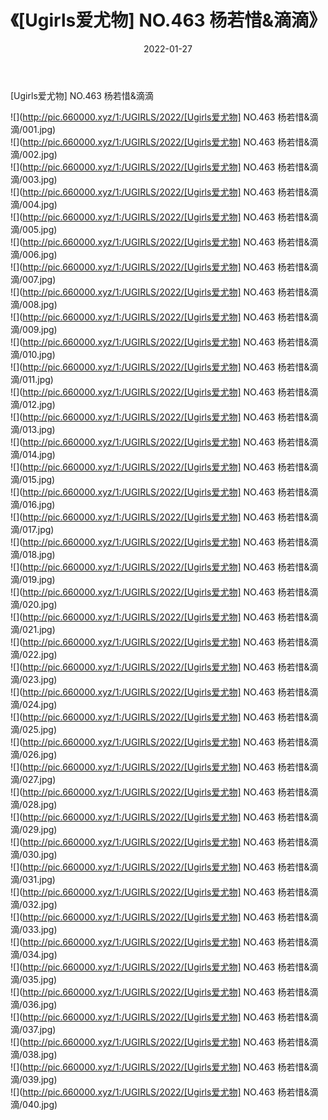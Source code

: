 ﻿---
layout: post
title:  《[Ugirls爱尤物] NO.463 杨若惜&滴滴》
date:   2022-01-27
img: http://pic.660000.xyz/1:/UGIRLS/2022/[Ugirls爱尤物] NO.463 杨若惜&滴滴/000.jpg
categories: [美女, 清纯, 唯美]
---

[Ugirls爱尤物] NO.463 杨若惜&滴滴

 ![](http://pic.660000.xyz/1:/UGIRLS/2022/[Ugirls爱尤物] NO.463 杨若惜&滴滴/001.jpg) <br>![](http://pic.660000.xyz/1:/UGIRLS/2022/[Ugirls爱尤物] NO.463 杨若惜&滴滴/002.jpg) <br>![](http://pic.660000.xyz/1:/UGIRLS/2022/[Ugirls爱尤物] NO.463 杨若惜&滴滴/003.jpg) <br>![](http://pic.660000.xyz/1:/UGIRLS/2022/[Ugirls爱尤物] NO.463 杨若惜&滴滴/004.jpg) <br>![](http://pic.660000.xyz/1:/UGIRLS/2022/[Ugirls爱尤物] NO.463 杨若惜&滴滴/005.jpg) <br>![](http://pic.660000.xyz/1:/UGIRLS/2022/[Ugirls爱尤物] NO.463 杨若惜&滴滴/006.jpg) <br>![](http://pic.660000.xyz/1:/UGIRLS/2022/[Ugirls爱尤物] NO.463 杨若惜&滴滴/007.jpg) <br>![](http://pic.660000.xyz/1:/UGIRLS/2022/[Ugirls爱尤物] NO.463 杨若惜&滴滴/008.jpg) <br>![](http://pic.660000.xyz/1:/UGIRLS/2022/[Ugirls爱尤物] NO.463 杨若惜&滴滴/009.jpg) <br>![](http://pic.660000.xyz/1:/UGIRLS/2022/[Ugirls爱尤物] NO.463 杨若惜&滴滴/010.jpg) <br>![](http://pic.660000.xyz/1:/UGIRLS/2022/[Ugirls爱尤物] NO.463 杨若惜&滴滴/011.jpg) <br>![](http://pic.660000.xyz/1:/UGIRLS/2022/[Ugirls爱尤物] NO.463 杨若惜&滴滴/012.jpg) <br>![](http://pic.660000.xyz/1:/UGIRLS/2022/[Ugirls爱尤物] NO.463 杨若惜&滴滴/013.jpg) <br>![](http://pic.660000.xyz/1:/UGIRLS/2022/[Ugirls爱尤物] NO.463 杨若惜&滴滴/014.jpg) <br>![](http://pic.660000.xyz/1:/UGIRLS/2022/[Ugirls爱尤物] NO.463 杨若惜&滴滴/015.jpg) <br>![](http://pic.660000.xyz/1:/UGIRLS/2022/[Ugirls爱尤物] NO.463 杨若惜&滴滴/016.jpg) <br>![](http://pic.660000.xyz/1:/UGIRLS/2022/[Ugirls爱尤物] NO.463 杨若惜&滴滴/017.jpg) <br>![](http://pic.660000.xyz/1:/UGIRLS/2022/[Ugirls爱尤物] NO.463 杨若惜&滴滴/018.jpg) <br>![](http://pic.660000.xyz/1:/UGIRLS/2022/[Ugirls爱尤物] NO.463 杨若惜&滴滴/019.jpg) <br>![](http://pic.660000.xyz/1:/UGIRLS/2022/[Ugirls爱尤物] NO.463 杨若惜&滴滴/020.jpg) <br>![](http://pic.660000.xyz/1:/UGIRLS/2022/[Ugirls爱尤物] NO.463 杨若惜&滴滴/021.jpg) <br>![](http://pic.660000.xyz/1:/UGIRLS/2022/[Ugirls爱尤物] NO.463 杨若惜&滴滴/022.jpg) <br>![](http://pic.660000.xyz/1:/UGIRLS/2022/[Ugirls爱尤物] NO.463 杨若惜&滴滴/023.jpg) <br>![](http://pic.660000.xyz/1:/UGIRLS/2022/[Ugirls爱尤物] NO.463 杨若惜&滴滴/024.jpg) <br>![](http://pic.660000.xyz/1:/UGIRLS/2022/[Ugirls爱尤物] NO.463 杨若惜&滴滴/025.jpg) <br>![](http://pic.660000.xyz/1:/UGIRLS/2022/[Ugirls爱尤物] NO.463 杨若惜&滴滴/026.jpg) <br>![](http://pic.660000.xyz/1:/UGIRLS/2022/[Ugirls爱尤物] NO.463 杨若惜&滴滴/027.jpg) <br>![](http://pic.660000.xyz/1:/UGIRLS/2022/[Ugirls爱尤物] NO.463 杨若惜&滴滴/028.jpg) <br>![](http://pic.660000.xyz/1:/UGIRLS/2022/[Ugirls爱尤物] NO.463 杨若惜&滴滴/029.jpg) <br>![](http://pic.660000.xyz/1:/UGIRLS/2022/[Ugirls爱尤物] NO.463 杨若惜&滴滴/030.jpg) <br>![](http://pic.660000.xyz/1:/UGIRLS/2022/[Ugirls爱尤物] NO.463 杨若惜&滴滴/031.jpg) <br>![](http://pic.660000.xyz/1:/UGIRLS/2022/[Ugirls爱尤物] NO.463 杨若惜&滴滴/032.jpg) <br>![](http://pic.660000.xyz/1:/UGIRLS/2022/[Ugirls爱尤物] NO.463 杨若惜&滴滴/033.jpg) <br>![](http://pic.660000.xyz/1:/UGIRLS/2022/[Ugirls爱尤物] NO.463 杨若惜&滴滴/034.jpg) <br>![](http://pic.660000.xyz/1:/UGIRLS/2022/[Ugirls爱尤物] NO.463 杨若惜&滴滴/035.jpg) <br>![](http://pic.660000.xyz/1:/UGIRLS/2022/[Ugirls爱尤物] NO.463 杨若惜&滴滴/036.jpg) <br>![](http://pic.660000.xyz/1:/UGIRLS/2022/[Ugirls爱尤物] NO.463 杨若惜&滴滴/037.jpg) <br>![](http://pic.660000.xyz/1:/UGIRLS/2022/[Ugirls爱尤物] NO.463 杨若惜&滴滴/038.jpg) <br>![](http://pic.660000.xyz/1:/UGIRLS/2022/[Ugirls爱尤物] NO.463 杨若惜&滴滴/039.jpg) <br>![](http://pic.660000.xyz/1:/UGIRLS/2022/[Ugirls爱尤物] NO.463 杨若惜&滴滴/040.jpg) <br>